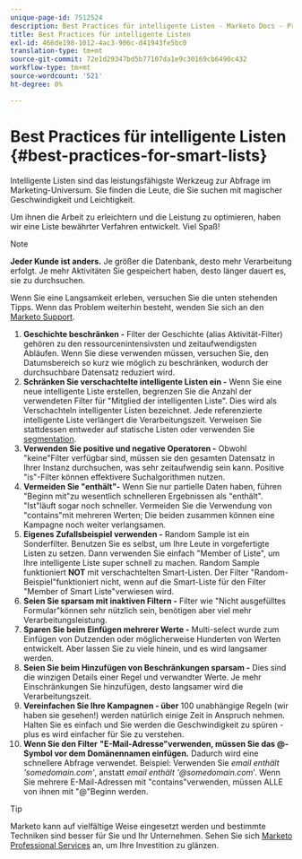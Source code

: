 ```yaml
---
unique-page-id: 7512524
description: Best Practices für intelligente Listen - Marketo Docs - Produktdokumentation
title: Best Practices für intelligente Listen
exl-id: 466de198-1012-4ac3-906c-d41943fe5bc0
translation-type: tm+mt
source-git-commit: 72e1d29347bd5b77107da1e9c30169cb6490c432
workflow-type: tm+mt
source-wordcount: '521'
ht-degree: 0%

---
```


# Best Practices für intelligente Listen {#best-practices-for-smart-lists}

Intelligente Listen sind das leistungsfähigste Werkzeug zur Abfrage im Marketing-Universum. Sie finden die Leute, die Sie suchen mit magischer Geschwindigkeit und Leichtigkeit.

Um ihnen die Arbeit zu erleichtern und die Leistung zu optimieren, haben wir eine Liste bewährter Verfahren entwickelt. Viel Spaß!

>[!NOTE]
>
>**Jeder Kunde ist anders.** Je größer die Datenbank, desto mehr Verarbeitung erfolgt. Je mehr Aktivitäten Sie gespeichert haben, desto länger dauert es, sie zu durchsuchen.
>
>Wenn Sie eine Langsamkeit erleben, versuchen Sie die unten stehenden Tipps. Wenn das Problem weiterhin besteht, wenden Sie sich an den [Marketo Support](https://nation.marketo.com/t5/Support/ct-p/Support).

1. **Geschichte beschränken -** Filter der Geschichte (alias Aktivität-Filter) gehören zu den ressourcenintensivsten und zeitaufwendigsten Abläufen. Wenn Sie diese verwenden müssen, versuchen Sie, den Datumsbereich so kurz wie möglich zu beschränken, wodurch der durchsuchbare Datensatz reduziert wird.
1. **Schränken Sie verschachtelte intelligente Listen ein -** Wenn Sie eine neue intelligente Liste erstellen, begrenzen Sie die Anzahl der verwendeten Filter für &quot;Mitglied der intelligenten Liste&quot;. Dies wird als Verschachteln intelligenter Listen bezeichnet. Jede referenzierte intelligente Liste verlängert die Verarbeitungszeit. Verweisen Sie stattdessen entweder auf statische Listen oder verwenden Sie [segmentation](/help/marketo/product-docs/personalization/segmentation-and-snippets/segmentation/create-a-segmentation.md).
1. **Verwenden Sie positive und negative Operatoren -** Obwohl &quot;keine&quot;Filter verfügbar sind, müssen sie den gesamten Datensatz in Ihrer Instanz durchsuchen, was sehr zeitaufwendig sein kann. Positive &quot;is&quot;-Filter können effektivere Suchalgorithmen nutzen.
1. **Vermeiden Sie &quot;enthält&quot;-** Wenn Sie nur partielle Daten haben, führen &quot;Beginn mit&quot;zu wesentlich schnelleren Ergebnissen als &quot;enthält&quot;. &quot;Ist&quot;läuft sogar noch schneller. Vermeiden Sie die Verwendung von &quot;contains&quot;mit mehreren Werten; Die beiden zusammen können eine Kampagne noch weiter verlangsamen.
1. **Eigenes Zufallsbeispiel verwenden -** Random Sample ist ein Sonderfilter. Benutzen Sie es selbst, um Ihre Leute in vorgefertigte Listen zu setzen. Dann verwenden Sie einfach &quot;Member of Liste&quot;, um Ihre intelligente Liste super schnell zu machen. Random Sample funktioniert **NOT** mit verschachtelten Smart-Listen. Der Filter &quot;Random-Beispiel&quot;funktioniert nicht, wenn auf die Smart-Liste für den Filter &quot;Member of Smart Liste&quot;verwiesen wird.
1. **Seien Sie sparsam mit inaktiven Filtern -** Filter wie &quot;Nicht ausgefülltes Formular&quot;können sehr nützlich sein, benötigen aber viel mehr Verarbeitungsleistung.
1. **Sparen Sie beim Einfügen mehrerer Werte -** Multi-select wurde zum Einfügen von Dutzenden oder möglicherweise Hunderten von Werten entwickelt. Aber lassen Sie zu viele hinein, und es wird langsamer werden.
1. **Seien Sie beim Hinzufügen von Beschränkungen sparsam -** Dies sind die winzigen Details einer Regel und verwandter Werte. Je mehr Einschränkungen Sie hinzufügen, desto langsamer wird die Verarbeitungszeit.
1. **Vereinfachen Sie Ihre Kampagnen - über** 100 unabhängige Regeln (wir haben sie gesehen!) werden natürlich einige Zeit in Anspruch nehmen. Halten Sie es einfach und Sie werden die Geschwindigkeit zu spüren - plus es wird einfacher für Sie zu verstehen.
1. **Wenn Sie den Filter** **&quot;E-Mail-Adresse&quot;verwenden, müssen Sie das @-Symbol vor dem Domänennamen einfügen.** Dadurch wird eine schnellere Abfrage verwendet. Beispiel: Verwenden Sie _email enthält &#39;somedomain.com&#39;_, anstatt _email enthält &#39;@somedomain.com_&#39;. Wenn Sie mehrere E-Mail-Adressen mit &quot;contains&quot;verwenden, müssen ALLE von ihnen mit &quot;@&quot;Beginn werden.

>[!TIP]
>
>Marketo kann auf vielfältige Weise eingesetzt werden und bestimmte Techniken sind besser für Sie und Ihr Unternehmen. Sehen Sie sich [Marketo Professional Services](https://pages2.marketo.com/72-hour-survival-guide.html) an, um Ihre Investition zu glänzen.
